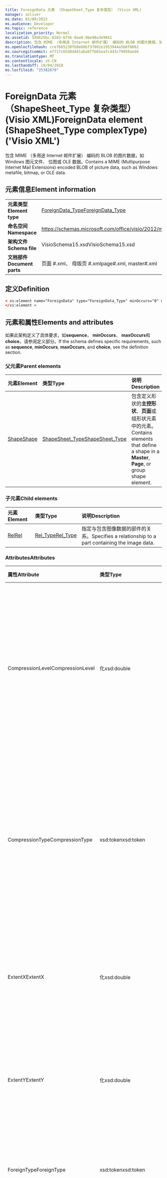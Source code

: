 ```yaml
---
title: ForeignData 元素 （ShapeSheet_Type 复杂类型） (Visio XML)
manager: soliver
ms.date: 03/09/2015
ms.audience: Developer
ms.topic: reference
localization_priority: Normal
ms.assetid: 59db25bc-0283-6f56-0aa9-9be98a3e9041
description: 包含 MIME （多用途 Internet 邮件扩展） 编码的 BLOB 的图片数据，如 Windows 图元文件、 位图或 OLE 数据。
ms.openlocfilehash: cce7665230fb9e68bf37002e1953944a5b8f8082
ms.sourcegitcommit: ef717c65d8dd41ababffb01eafc443c79950aed4
ms.translationtype: MT
ms.contentlocale: zh-CN
ms.lasthandoff: 10/04/2018
ms.locfileid: "25382679"
---
```

# <a name="foreigndata-element-shapesheettype-complextype-visio-xml"></a><span data-ttu-id="3e721-103">ForeignData 元素 （ShapeSheet_Type 复杂类型） (Visio XML)</span><span class="sxs-lookup"><span data-stu-id="3e721-103">ForeignData element (ShapeSheet_Type complexType) ('Visio XML')</span></span>

<span data-ttu-id="3e721-104">包含 MIME （多用途 Internet 邮件扩展） 编码的 BLOB 的图片数据，如 Windows 图元文件、 位图或 OLE 数据。</span><span class="sxs-lookup"><span data-stu-id="3e721-104">Contains a MIME (Multipurpose Internet Mail Extensions) encoded BLOB of picture data, such as Windows metafile, bitmap, or OLE data.</span></span>
  
## <a name="element-information"></a><span data-ttu-id="3e721-105">元素信息</span><span class="sxs-lookup"><span data-stu-id="3e721-105">Element information</span></span>

|||
|:-----|:-----|
|<span data-ttu-id="3e721-106">**元素类型**</span><span class="sxs-lookup"><span data-stu-id="3e721-106">**Element type**</span></span> <br/> |[<span data-ttu-id="3e721-107">ForeignData_Type</span><span class="sxs-lookup"><span data-stu-id="3e721-107">ForeignData_Type</span></span>](foreigndata_type-complextypevisio-xml.md) <br/> |
|<span data-ttu-id="3e721-108">**命名空间**</span><span class="sxs-lookup"><span data-stu-id="3e721-108">**Namespace**</span></span> <br/> |https://schemas.microsoft.com/office/visio/2012/main  <br/> |
|<span data-ttu-id="3e721-109">**架构文件**</span><span class="sxs-lookup"><span data-stu-id="3e721-109">**Schema file**</span></span> <br/> |<span data-ttu-id="3e721-110">VisioSchema15.xsd</span><span class="sxs-lookup"><span data-stu-id="3e721-110">VisioSchema15.xsd</span></span>  <br/> |
|<span data-ttu-id="3e721-111">**文档部件**</span><span class="sxs-lookup"><span data-stu-id="3e721-111">**Document parts**</span></span> <br/> |<span data-ttu-id="3e721-112">页面 #.xml、 母版页 #.xml</span><span class="sxs-lookup"><span data-stu-id="3e721-112">page#.xml, master#.xml</span></span>  <br/> |
   
## <a name="definition"></a><span data-ttu-id="3e721-113">定义</span><span class="sxs-lookup"><span data-stu-id="3e721-113">Definition</span></span>

```XML
< xs:element name="ForeignData" type="ForeignData_Type" minOccurs="0" maxOccurs="1" >
</xs:element >
```

## <a name="elements-and-attributes"></a><span data-ttu-id="3e721-114">元素和属性</span><span class="sxs-lookup"><span data-stu-id="3e721-114">Elements and attributes</span></span>

<span data-ttu-id="3e721-115">如果此架构定义了具体要求，如**sequence**， **minOccurs**、 **maxOccurs**和**choice**，请参阅定义部分。</span><span class="sxs-lookup"><span data-stu-id="3e721-115">If the schema defines specific requirements, such as **sequence**, **minOccurs**, **maxOccurs**, and **choice**, see the definition section.</span></span> 
  
### <a name="parent-elements"></a><span data-ttu-id="3e721-116">父元素</span><span class="sxs-lookup"><span data-stu-id="3e721-116">Parent elements</span></span>

|<span data-ttu-id="3e721-117">**元素**</span><span class="sxs-lookup"><span data-stu-id="3e721-117">**Element**</span></span>|<span data-ttu-id="3e721-118">**类型**</span><span class="sxs-lookup"><span data-stu-id="3e721-118">**Type**</span></span>|<span data-ttu-id="3e721-119">**说明**</span><span class="sxs-lookup"><span data-stu-id="3e721-119">**Description**</span></span>|
|:-----|:-----|:-----|
|[<span data-ttu-id="3e721-120">Shape</span><span class="sxs-lookup"><span data-stu-id="3e721-120">Shape</span></span>](shape-element-shapes_type-complextypevisio-xml.md) <br/> |[<span data-ttu-id="3e721-121">ShapeSheet_Type</span><span class="sxs-lookup"><span data-stu-id="3e721-121">ShapeSheet_Type</span></span>](shapesheet_type-complextypevisio-xml.md) <br/> |<span data-ttu-id="3e721-122">包含定义形状的**主控形状**、**页面**或组形状元素中的元素。</span><span class="sxs-lookup"><span data-stu-id="3e721-122">Contains elements that define a shape in a **Master**, **Page**, or group shape element.</span></span>  <br/> |
   
### <a name="child-elements"></a><span data-ttu-id="3e721-123">子元素</span><span class="sxs-lookup"><span data-stu-id="3e721-123">Child elements</span></span>

|<span data-ttu-id="3e721-124">**元素**</span><span class="sxs-lookup"><span data-stu-id="3e721-124">**Element**</span></span>|<span data-ttu-id="3e721-125">**类型**</span><span class="sxs-lookup"><span data-stu-id="3e721-125">**Type**</span></span>|<span data-ttu-id="3e721-126">**说明**</span><span class="sxs-lookup"><span data-stu-id="3e721-126">**Description**</span></span>|
|:-----|:-----|:-----|
|[<span data-ttu-id="3e721-127">Rel</span><span class="sxs-lookup"><span data-stu-id="3e721-127">Rel</span></span>](shape-element-shapes_type-complextypevisio-xml.md) <br/> |[<span data-ttu-id="3e721-128">Rel_Type</span><span class="sxs-lookup"><span data-stu-id="3e721-128">Rel_Type</span></span>](shapesheet_type-complextypevisio-xml.md) <br/> |<span data-ttu-id="3e721-129">指定与包含图像数据的部件的关系。</span><span class="sxs-lookup"><span data-stu-id="3e721-129">Specifies a relationship to a part containing the image data.</span></span>  <br/> |
   
### <a name="attributes"></a><span data-ttu-id="3e721-130">Attributes</span><span class="sxs-lookup"><span data-stu-id="3e721-130">Attributes</span></span>

|<span data-ttu-id="3e721-131">**属性**</span><span class="sxs-lookup"><span data-stu-id="3e721-131">**Attribute**</span></span>|<span data-ttu-id="3e721-132">**类型**</span><span class="sxs-lookup"><span data-stu-id="3e721-132">**Type**</span></span>|<span data-ttu-id="3e721-133">**必需**</span><span class="sxs-lookup"><span data-stu-id="3e721-133">**Required**</span></span>|<span data-ttu-id="3e721-134">**说明**</span><span class="sxs-lookup"><span data-stu-id="3e721-134">**Description**</span></span>|<span data-ttu-id="3e721-135">**可能的值**</span><span class="sxs-lookup"><span data-stu-id="3e721-135">**Possible values**</span></span>|
|:-----|:-----|:-----|:-----|:-----|
|<span data-ttu-id="3e721-136">CompressionLevel</span><span class="sxs-lookup"><span data-stu-id="3e721-136">CompressionLevel</span></span>  <br/> |<span data-ttu-id="3e721-137">化</span><span class="sxs-lookup"><span data-stu-id="3e721-137">xsd:double</span></span>  <br/> |<span data-ttu-id="3e721-138">可选</span><span class="sxs-lookup"><span data-stu-id="3e721-138">optional</span></span>  <br/> |<span data-ttu-id="3e721-139">指定应用于文件的压缩的级别。</span><span class="sxs-lookup"><span data-stu-id="3e721-139">Specifies the level of compression applied to the file.</span></span> <span data-ttu-id="3e721-140">此属性才有意义，如果外数据是基于光栅外的对象，例如 DIB、 JPG、 PNG、 TIFF 或 GIF 文件。</span><span class="sxs-lookup"><span data-stu-id="3e721-140">This attribute is only meaningful if the foreign data is a raster-based foreign object, such as a DIB, JPG, PNG, TIFF, or GIF file.</span></span>  <br/> |<span data-ttu-id="3e721-141">化类型的值。</span><span class="sxs-lookup"><span data-stu-id="3e721-141">Values of the xsd:double type.</span></span>  <br/> |
|<span data-ttu-id="3e721-142">CompressionType</span><span class="sxs-lookup"><span data-stu-id="3e721-142">CompressionType</span></span>  <br/> |<span data-ttu-id="3e721-143">xsd:token</span><span class="sxs-lookup"><span data-stu-id="3e721-143">xsd:token</span></span>  <br/> |<span data-ttu-id="3e721-144">可选</span><span class="sxs-lookup"><span data-stu-id="3e721-144">optional</span></span>  <br/> |<span data-ttu-id="3e721-145">指定应用于文件的压缩的类型。</span><span class="sxs-lookup"><span data-stu-id="3e721-145">Specifies the type of compression applied to the file.</span></span> <span data-ttu-id="3e721-146">此属性才有意义，如果外数据是基于光栅外的对象，例如 DIB、 JPG、 PNG、 TIFF 或 GIF 文件</span><span class="sxs-lookup"><span data-stu-id="3e721-146">This attribute is only meaningful if the foreign data is a raster-based foreign object, such as a DIB, JPG, PNG, TIFF, or GIF file</span></span>  <br/> |<span data-ttu-id="3e721-147">Xsd:token 类型的值。</span><span class="sxs-lookup"><span data-stu-id="3e721-147">Values of the xsd:token type.</span></span>  <br/> |
|<span data-ttu-id="3e721-148">ExtentX</span><span class="sxs-lookup"><span data-stu-id="3e721-148">ExtentX</span></span>  <br/> |<span data-ttu-id="3e721-149">化</span><span class="sxs-lookup"><span data-stu-id="3e721-149">xsd:double</span></span>  <br/> |<span data-ttu-id="3e721-150">可选</span><span class="sxs-lookup"><span data-stu-id="3e721-150">optional</span></span>  <br/> |<span data-ttu-id="3e721-151">指定水平程度的图元文件。</span><span class="sxs-lookup"><span data-stu-id="3e721-151">Specifies the horizontal extent of the metafile.</span></span> <span data-ttu-id="3e721-152">此属性才有意义的外部数据时图元文件。</span><span class="sxs-lookup"><span data-stu-id="3e721-152">This attribute is only meaningful if the foreign data is a metafile.</span></span>  <br/> |<span data-ttu-id="3e721-153">化类型的值。</span><span class="sxs-lookup"><span data-stu-id="3e721-153">Values of the xsd:double type.</span></span>  <br/> |
|<span data-ttu-id="3e721-154">ExtentY</span><span class="sxs-lookup"><span data-stu-id="3e721-154">ExtentY</span></span>  <br/> |<span data-ttu-id="3e721-155">化</span><span class="sxs-lookup"><span data-stu-id="3e721-155">xsd:double</span></span>  <br/> |<span data-ttu-id="3e721-156">可选</span><span class="sxs-lookup"><span data-stu-id="3e721-156">optional</span></span>  <br/> |<span data-ttu-id="3e721-157">指定垂直程度的图元文件。</span><span class="sxs-lookup"><span data-stu-id="3e721-157">Specifies the vertical extent of the metafile.</span></span> <span data-ttu-id="3e721-158">此属性才有意义的外部数据时图元文件。</span><span class="sxs-lookup"><span data-stu-id="3e721-158">This attribute is only meaningful if the foreign data is a metafile.</span></span>  <br/> |<span data-ttu-id="3e721-159">化类型的值。</span><span class="sxs-lookup"><span data-stu-id="3e721-159">Values of the xsd:double type.</span></span>  <br/> |
|<span data-ttu-id="3e721-160">ForeignType</span><span class="sxs-lookup"><span data-stu-id="3e721-160">ForeignType</span></span>  <br/> |<span data-ttu-id="3e721-161">xsd:token</span><span class="sxs-lookup"><span data-stu-id="3e721-161">xsd:token</span></span>  <br/> |<span data-ttu-id="3e721-162">必需</span><span class="sxs-lookup"><span data-stu-id="3e721-162">required</span></span>  <br/> |<span data-ttu-id="3e721-163">指示图元文件，EnhMetaFile，位图、 对象或墨迹类型。</span><span class="sxs-lookup"><span data-stu-id="3e721-163">Indicates metafile, EnhMetaFile, Bitmap, Object, or Ink type.</span></span>  <br/> |<span data-ttu-id="3e721-164">Xsd:token 类型的值。</span><span class="sxs-lookup"><span data-stu-id="3e721-164">Values of the xsd:token type.</span></span>  <br/> |
|<span data-ttu-id="3e721-165">MappingMode</span><span class="sxs-lookup"><span data-stu-id="3e721-165">MappingMode</span></span>  <br/> |<span data-ttu-id="3e721-166">xsd:unsignedShort</span><span class="sxs-lookup"><span data-stu-id="3e721-166">xsd:unsignedShort</span></span>  <br/> |<span data-ttu-id="3e721-167">可选</span><span class="sxs-lookup"><span data-stu-id="3e721-167">optional</span></span>  <br/> |<span data-ttu-id="3e721-168">指定的图元文件映射模式。</span><span class="sxs-lookup"><span data-stu-id="3e721-168">Specifies the metafile mapping mode.</span></span> <span data-ttu-id="3e721-169">此属性才有意义的外部数据时图元文件。</span><span class="sxs-lookup"><span data-stu-id="3e721-169">This attribute is only meaningful if the foreign data is a metafile.</span></span>  <br/> |<span data-ttu-id="3e721-170">Xsd:unsignedShort 类型的值。</span><span class="sxs-lookup"><span data-stu-id="3e721-170">Values of the xsd:unsignedShort type.</span></span>  <br/> |
|<span data-ttu-id="3e721-171">ObjectHeight</span><span class="sxs-lookup"><span data-stu-id="3e721-171">ObjectHeight</span></span>  <br/> |<span data-ttu-id="3e721-172">化</span><span class="sxs-lookup"><span data-stu-id="3e721-172">xsd:double</span></span>  <br/> |<span data-ttu-id="3e721-173">可选</span><span class="sxs-lookup"><span data-stu-id="3e721-173">optional</span></span>  <br/> |<span data-ttu-id="3e721-174">指定对象的高度以页面单位表示。</span><span class="sxs-lookup"><span data-stu-id="3e721-174">Specifies the height of the object in page units.</span></span> <span data-ttu-id="3e721-175">此属性才有意义的外部数据时 OLE2 嵌入的对象。</span><span class="sxs-lookup"><span data-stu-id="3e721-175">This attribute is only meaningful if the foreign data is an OLE2 embedded object.</span></span>  <br/> |<span data-ttu-id="3e721-176">化类型的值。</span><span class="sxs-lookup"><span data-stu-id="3e721-176">Values of the xsd:double type.</span></span>  <br/> |
|<span data-ttu-id="3e721-177">ObjectType</span><span class="sxs-lookup"><span data-stu-id="3e721-177">ObjectType</span></span>  <br/> |<span data-ttu-id="3e721-178">xsd:unsignedInt</span><span class="sxs-lookup"><span data-stu-id="3e721-178">xsd:unsignedInt</span></span>  <br/> |<span data-ttu-id="3e721-179">可选</span><span class="sxs-lookup"><span data-stu-id="3e721-179">optional</span></span>  <br/> |<span data-ttu-id="3e721-180">对象类型的整数指示符。</span><span class="sxs-lookup"><span data-stu-id="3e721-180">An integer indicator of object type.</span></span> <span data-ttu-id="3e721-181">外的类型为对象时使用。</span><span class="sxs-lookup"><span data-stu-id="3e721-181">Used when Foreign type is object.</span></span>  <br/> |<span data-ttu-id="3e721-182">Xsd:unsignedInt 类型的值。</span><span class="sxs-lookup"><span data-stu-id="3e721-182">Values of the xsd:unsignedInt type.</span></span>  <br/> |
|<span data-ttu-id="3e721-183">ObjectWidth</span><span class="sxs-lookup"><span data-stu-id="3e721-183">ObjectWidth</span></span>  <br/> |<span data-ttu-id="3e721-184">化</span><span class="sxs-lookup"><span data-stu-id="3e721-184">xsd:double</span></span>  <br/> |<span data-ttu-id="3e721-185">可选</span><span class="sxs-lookup"><span data-stu-id="3e721-185">optional</span></span>  <br/> |<span data-ttu-id="3e721-186">以页面单位表示指定对象的宽度。</span><span class="sxs-lookup"><span data-stu-id="3e721-186">Specifies the width of the object in page units.</span></span> <span data-ttu-id="3e721-187">此属性才有意义的外部数据时 OLE2 嵌入的对象。</span><span class="sxs-lookup"><span data-stu-id="3e721-187">This attribute is only meaningful if the foreign data is an OLE2 embedded object.</span></span>  <br/> |<span data-ttu-id="3e721-188">化类型的值。</span><span class="sxs-lookup"><span data-stu-id="3e721-188">Values of the xsd:double type.</span></span>  <br/> |
|<span data-ttu-id="3e721-189">ShowAsIcon</span><span class="sxs-lookup"><span data-stu-id="3e721-189">ShowAsIcon</span></span>  <br/> |<span data-ttu-id="3e721-190">化</span><span class="sxs-lookup"><span data-stu-id="3e721-190">xsd:boolean</span></span>  <br/> |<span data-ttu-id="3e721-191">可选</span><span class="sxs-lookup"><span data-stu-id="3e721-191">optional</span></span>  <br/> |<span data-ttu-id="3e721-192">指示是否显示或不显示为图标嵌入的数据。</span><span class="sxs-lookup"><span data-stu-id="3e721-192">Indicates whether to show or not show embedded data as an icon.</span></span>  <br/> |<span data-ttu-id="3e721-193">化类型的值。</span><span class="sxs-lookup"><span data-stu-id="3e721-193">Values of the xsd:boolean type.</span></span>  <br/> |
   

